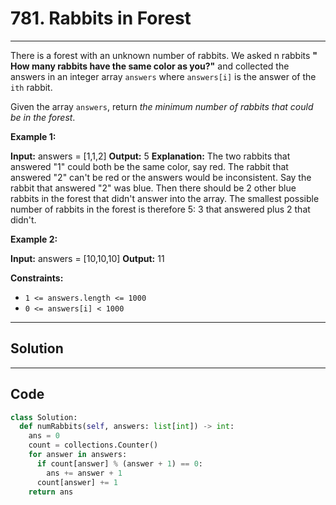 # 781. Rabbits in Forest

---

There is a forest with an unknown number of rabbits. We asked n rabbits **" How many rabbits have the same color as you?"** and collected the answers in an integer array `answers` where `answers[i]` is the answer of the `ith` rabbit.

Given the array `answers`, return _the minimum number of rabbits that could be in the forest_.

 

**Example 1:**


**Input:** answers = [1,1,2]
**Output:** 5
**Explanation:**
The two rabbits that answered "1" could both be the same color, say red.
The rabbit that answered "2" can't be red or the answers would be inconsistent.
Say the rabbit that answered "2" was blue.
Then there should be 2 other blue rabbits in the forest that didn't answer into the array.
The smallest possible number of rabbits in the forest is therefore 5: 3 that answered plus 2 that didn't.


**Example 2:**


**Input:** answers = [10,10,10]
**Output:** 11


 

**Constraints:**

  * `1 <= answers.length <= 1000`
  * `0 <= answers[i] < 1000`

---

## Solution



---

## Code
```python
class Solution:
  def numRabbits(self, answers: list[int]) -> int:
    ans = 0
    count = collections.Counter()
    for answer in answers:
      if count[answer] % (answer + 1) == 0:
        ans += answer + 1
      count[answer] += 1
    return ans
```